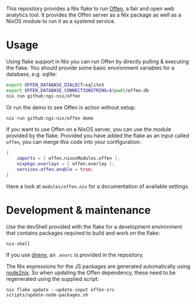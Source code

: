 This repository provides a Nix flake to run [Offen](https://www.offen.dev/), a
fair and open web analytics tool. It provides the Offen server as a Nix package
as well as a NixOS module to run it as a systemd service.


# Usage

Using flake support in Nix you can run Offen by directly pulling & executing the
flake. You should provide some basic environment variables for a database, e.g.
sqlite:

```sh
export OFFEN_DATABASE_DIALECT=sqlite3
export OFFEN_DATABASE_CONNECTIONSTRING=$(pwd)/offen.db
nix run github:ngi-nix/offen
```

Or run the demo to see Offen in action without setup:

```sh
nix run github:ngi-nix/offen demo
```

If you want to use Offen on a NixOS server, you can use the module provided by
the flake. Provided you have added the flake as an input called `offen`, you can
merge this code into your configuration:

```nix
{
    imports = [ offen.nixosModules.offen ];
    nixpkgs.overlays = [ offen.overlay ];
    services.offen.enable = true;
}
```

Have a look at `modules/offen.nix` for a documentation of available settings.


# Development & maintenance

Use the devShell provided with the flake for a development environment that
contains packages required to build and work on the flake:

    nix-shell

If you use [direnv](https://direnv.net/), an `.envrc` is provided in the
repository.

The Nix expressions for the JS packages are generated automatically using
[node2nix](https://github.com/svanderburg/node2nix). So when updating the Offen
dependency, these need to be regenerated using the supplied script:

    nix flake update --update-input offen-src
    scripts/update-node-packages.sh
